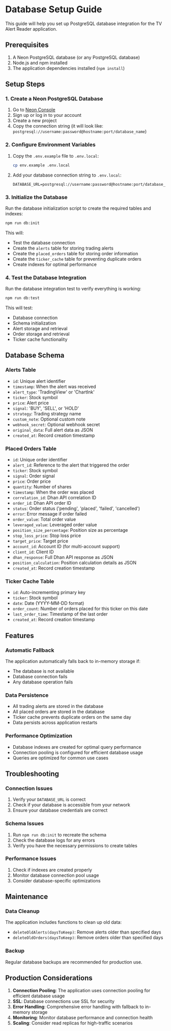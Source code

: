 # Database Setup Guide

This guide will help you set up PostgreSQL database integration for the TV Alert Reader application.

## Prerequisites

1. A Neon PostgreSQL database (or any PostgreSQL database)
2. Node.js and npm installed
3. The application dependencies installed (`npm install`)

## Setup Steps

### 1. Create a Neon PostgreSQL Database

1. Go to [Neon Console](https://console.neon.tech/)
2. Sign up or log in to your account
3. Create a new project
4. Copy the connection string (it will look like: `postgresql://username:password@hostname:port/database_name`)

### 2. Configure Environment Variables

1. Copy the `.env.example` file to `.env.local`:
   ```bash
   cp env.example .env.local
   ```

2. Add your database connection string to `.env.local`:
   ```env
   DATABASE_URL=postgresql://username:password@hostname:port/database_name
   ```

### 3. Initialize the Database

Run the database initialization script to create the required tables and indexes:

```bash
npm run db:init
```

This will:
- Test the database connection
- Create the `alerts` table for storing trading alerts
- Create the `placed_orders` table for storing order information
- Create the `ticker_cache` table for preventing duplicate orders
- Create indexes for optimal performance

### 4. Test the Database Integration

Run the database integration test to verify everything is working:

```bash
npm run db:test
```

This will test:
- Database connection
- Schema initialization
- Alert storage and retrieval
- Order storage and retrieval
- Ticker cache functionality

## Database Schema

### Alerts Table
- `id`: Unique alert identifier
- `timestamp`: When the alert was received
- `alert_type`: 'TradingView' or 'ChartInk'
- `ticker`: Stock symbol
- `price`: Alert price
- `signal`: 'BUY', 'SELL', or 'HOLD'
- `strategy`: Trading strategy name
- `custom_note`: Optional custom note
- `webhook_secret`: Optional webhook secret
- `original_data`: Full alert data as JSON
- `created_at`: Record creation timestamp

### Placed Orders Table
- `id`: Unique order identifier
- `alert_id`: Reference to the alert that triggered the order
- `ticker`: Stock symbol
- `signal`: Order signal
- `price`: Order price
- `quantity`: Number of shares
- `timestamp`: When the order was placed
- `correlation_id`: Dhan API correlation ID
- `order_id`: Dhan API order ID
- `status`: Order status ('pending', 'placed', 'failed', 'cancelled')
- `error`: Error message if order failed
- `order_value`: Total order value
- `leveraged_value`: Leveraged order value
- `position_size_percentage`: Position size as percentage
- `stop_loss_price`: Stop loss price
- `target_price`: Target price
- `account_id`: Account ID (for multi-account support)
- `client_id`: Client ID
- `dhan_response`: Full Dhan API response as JSON
- `position_calculation`: Position calculation details as JSON
- `created_at`: Record creation timestamp

### Ticker Cache Table
- `id`: Auto-incrementing primary key
- `ticker`: Stock symbol
- `date`: Date (YYYY-MM-DD format)
- `order_count`: Number of orders placed for this ticker on this date
- `last_order_time`: Timestamp of the last order
- `created_at`: Record creation timestamp

## Features

### Automatic Fallback
The application automatically falls back to in-memory storage if:
- The database is not available
- Database connection fails
- Any database operation fails

### Data Persistence
- All trading alerts are stored in the database
- All placed orders are stored in the database
- Ticker cache prevents duplicate orders on the same day
- Data persists across application restarts

### Performance Optimization
- Database indexes are created for optimal query performance
- Connection pooling is configured for efficient database usage
- Queries are optimized for common use cases

## Troubleshooting

### Connection Issues
1. Verify your `DATABASE_URL` is correct
2. Check if your database is accessible from your network
3. Ensure your database credentials are correct

### Schema Issues
1. Run `npm run db:init` to recreate the schema
2. Check the database logs for any errors
3. Verify you have the necessary permissions to create tables

### Performance Issues
1. Check if indexes are created properly
2. Monitor database connection pool usage
3. Consider database-specific optimizations

## Maintenance

### Data Cleanup
The application includes functions to clean up old data:
- `deleteOldAlerts(daysToKeep)`: Remove alerts older than specified days
- `deleteOldOrders(daysToKeep)`: Remove orders older than specified days

### Backup
Regular database backups are recommended for production use.

## Production Considerations

1. **Connection Pooling**: The application uses connection pooling for efficient database usage
2. **SSL**: Database connections use SSL for security
3. **Error Handling**: Comprehensive error handling with fallback to in-memory storage
4. **Monitoring**: Monitor database performance and connection health
5. **Scaling**: Consider read replicas for high-traffic scenarios
